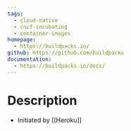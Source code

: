 ```yaml
---
tags:
  - cloud-native
  - cncf-incubating
  - container-images
homepage:
  - https://buildpacks.io/
github: https://github.com/buildpacks
documentation:
  - https://buildpacks.io/docs/
---
```

# Description
- Initiated by [[Heroku]]